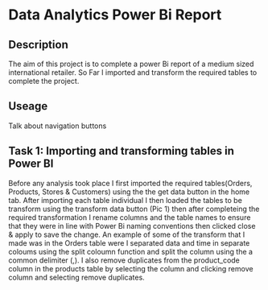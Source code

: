 # Data Analytics Power Bi Report

## Description 
The aim of this project is to complete a power Bi report of a medium sized international retailer. So Far I imported and transform the required tables to complete the project. 

## Useage 
Talk about navigation buttons 

## Task 1: Importing and transforming tables in Power BI 
Before any analysis took place I first imported the required tables(Orders, Products, Stores & Customers) using the the get data button in the home tab. After importing each table individual I then loaded the tables to be transform using the transform data button (Pic 1) then after completeing the required transformation I rename columns and the table names to ensure that they were in line with Power Bi naming conventions then clicked close & apply to save the change. An example of some of the transform that I made was in the Orders table were I separated data and time in separate coloums using the split coloumn function and split the column using the a common delimiter (,). I also remove duplicates from the product_code column in the products table by selecting the column and clicking remove column and selecting remove duplicates. 
